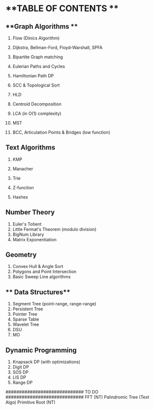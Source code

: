 # **TABLE OF CONTENTS **

## **Graph Algorithms **
1) Flow (Dinics Algorithm)
2) Dijkstra, Bellman-Ford, Floyd-Warshall, SPFA
3) Bipartite Graph matching
4) Eulerian Paths and Cycles
5) Hamiltonian Path DP

5) SCC & Topological Sort
6) HLD
7) Centroid Decomposition
8) LCA (in O(1) complexity)
9) MST
10) BCC, Articulation Points & Bridges (low function)

## **Text Algorithms**
1) KMP
2) Manacher
3) Trie

4) Z-function
5) Hashes

## **Number Theory**
1) Euler's Totient
2) Little Fermat's Theorem (modulo division)
4) BigNum Library
5) Matrix Exponentiation

## **Geometry**
1) Convex Hull & Angle Sort
2) Polygons and Point Intersection
3) Basic Sweep Line algorithms

## ** Data Structures**
1) Segment Tree (point-range, range-range)
2) Persistent Tree
3) Pointer Tree
4) Sparse Table
5) Wavelet Tree
6) DSU
7) MO


## **Dynamic Programming**
1) Knapsack DP (with optimizations)
2) Digit DP
3) SOS DP
4) LIS DP
5) Range DP



############################# TO DO #############################
FFT (NT)
Palindromic Tree (Text Algo)
Primitive Root (NT)
